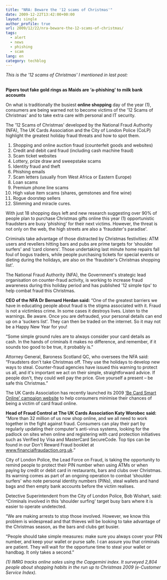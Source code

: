 ```yaml
---
title: "NRA: Beware the '12 scams of Christmas'"
date: 2009-12-22T13:42:00+00:00
layout: single
author_profile: true
url: 2009/12/22/nra-beware-the-12-scams-of-christmas/
tags:
  - alert
  - news
  - phishing
  - scam
lang: en
category: techblog
---
```

_This is the '12 scams of Christmas' I mentioned in last post:_

<div>
  <i><br /></i><b>Pipers tout fake gold rings as Maids are &#8216;a-phishing' to milk bank accounts</b></p> 
  
  <p>
    On what is traditionally the busiest <b>online shopping</b> day of the year (1), consumers are being warned not to become victims of the '12 Scams of Christmas' and to take extra care with personal and IT security.
  </p>
  
  <p>
    The '12 Scams of Christmas' developed by the National Fraud Authority (NFA), The UK Cards Association and the City of London Police (CoLP) highlight the greatest holiday fraud threats and how to spot them.
  </p>
  
  <ol>
    <li>
      Shopping and online auction fraud (counterfeit goods and websites)
    </li>
    <li>
      Credit and debit card fraud (including cash machine fraud)
    </li>
    <li>
      Scam ticket websites
    </li>
    <li>
      Lottery, prize draw and sweepstake scams
    </li>
    <li>
      Identity fraud and theft
    </li>
    <li>
      Phishing emails
    </li>
    <li>
      Scam letters (usually from West Africa or Eastern Europe)
    </li>
    <li>
      Loan scams
    </li>
    <li>
      Premium phone line scams
    </li>
    <li>
      High value item scams (shares, gemstones and fine wine)
    </li>
    <li>
      Rogue doorstep sellers
    </li>
    <li>
      Slimming and miracle cures.
    </li>
  </ol>
  
  <p>
    With just 18 shopping days left and new research suggesting over 90% of people plan to purchase Christmas gifts online this year (1) opportunistic fraudsters are busy &#8216;phishing' for their next victims. However, the threat is not only on the web, the high streets are also a &#8216;fraudster's paradise'.
  </p>
  
  <p>
    Criminals take advantage of those distracted by Christmas festivities: ATM users and revellers hitting bars and pubs are prime targets for &#8216;shoulder surfers' and &#8216;card cloners'. Those undertaking last minute home repairs fall foul of bogus traders, while people purchasing tickets for special events or dieting during the holidays, are also on the &#8216;fraudster's Christmas shopping list'.
  </p>
  
  <p>
    The National Fraud Authority (NFA), the Government's strategic lead organisation on counter-fraud activity, is working to increase fraud awareness during this holiday period and has published '12 simple tips' to help combat fraud this Christmas.
  </p>
  
  <p>
    <b>CEO of the NFA Dr Bernard Herdan said:</b> &#8220;One of the greatest barriers we have in educating people about fraud is the stigma associated with it. Fraud is not a victimless crime. In some cases it destroys lives. Listen to the warnings. Be aware. Once you are defrauded, your personal details can end up on a &#8216;suckers list'. They can then be traded on the internet. So it may not be a Happy New Year for you!
  </p>
  
  <p>
    &#8220;Some simple ground rules are to always consider your card details as cash. In the hands of criminals it makes no difference, and remember, if it sounds too good to be true, it probably is.&#8221;
  </p>
  
  <p>
    Attorney General, Baroness Scotland QC, who oversees the NFA said: &#8220;Fraudsters don't take Christmas off. They use the holidays to develop new ways to steal. Counter-fraud agencies have issued this warning to protect us all, and it's important we act on their simple, straightforward advice. If people don't, they could well pay the price. Give yourself a present &#8211; be safe this Christmas.&#8221;
  </p>
  
  <p>
    The UK Cards Association has recently launched its 2009 <a href="http://www.becardsmart.org.uk/" rel="nofollow" target="_blank">&#8216;Be Card Smart Online' campaign website</a> to help consumers minimise their chances of being a victim of card fraud online.
  </p>
  
  <p>
    <b>Head of Fraud Control at The UK Cards Association Katy Worobec said:</b> &#8220;More than 32 million of us now shop online, and we all need to work together in the fight against fraud. Consumers can play their part by regularly updating their computer's anti-virus systems, looking for the padlock on sites when online and registering with card protection initiatives such as Verified by Visa and MasterCard SecureCode. Top tips can be found in our Don't Reward Fraud booklet at <a href="http://www.financialfraudaction.org.uk/" rel="nofollow" target="_blank">www.financialfraudaction.org.uk</a>.&#8221;
  </p>
  
  <p>
    City of London Police, the Lead Force on Fraud, is taking the opportunity to remind people to protect their PIN number when using ATMs or when paying by credit or debit card in restaurants, bars and clubs over Christmas. Its warning comes as part of an ongoing operation to combat &#8216;shoulder surfers' who note personal identity numbers (PINs), steal wallets and hand bags and then empty bank accounts before the victim realises.
  </p>
  
  <p>
    Detective Superintendent from the City of London Police, Bob Wishart, said: &#8220;Criminals involved in this &#8216;shoulder surfing' target busy bars where it is easier to operate undetected.
  </p>
  
  <p>
    &#8220;We are making arrests to stop those involved. However, we know this problem is widespread and that thieves will be looking to take advantage of the Christmas season, as the bars and clubs get busier.
  </p>
  
  <p>
    &#8220;People should take simple measures: make sure you always cover your PIN number, and keep your wallet or purse safe. I can assure you that criminals are patient. They will wait for the opportune time to steal your wallet or handbag. It only takes a second.&#8221;
  </p>
  
  <p>
    <i>(1) IMRG tracks online sales using the Capgemini index. It surveyed 2,804 people about shopping habits in the run up to Christmas 2009 (e-Customer Service Index).</i> </div>